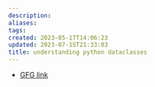```yaml
---
description:
aliases: 
tags: 
created: 2023-05-17T14:06:23
updated: 2023-07-15T21:33:03
title: understanding python dataclasses
---
```

- [GFG link](https://www.geeksforgeeks.org/understanding-python-dataclasses/)
